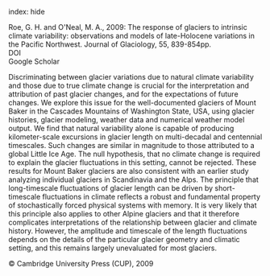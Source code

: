 index: hide

<div class="Citation">

  <div class="Citation-body">
    <div class="Citation-text">Roe, G. H. and O'Neal, M. A., 2009: The response of glaciers to intrinsic climate variability: observations and models of late-Holocene variations in the Pacific Northwest. <span class="Article-journal">Journal of Glaciology, </span><span class="Article-volume">55, </span>839-854pp.</div>
    <div class="Citation-links">
      <div class="CitationLink" data-href="https://doi.org/10.3189/002214309790152438">
        <div class="CitationLink-icon CitationLink-Doi"></div>
        <div class="CitationLink-text">DOI</div>
      </div>
      <div class="CitationLink" data-href="https://scholar.google.com/scholar?q=10.3189/002214309790152438">
        <div class="CitationLink-icon CitationLink-Scholar"></div>
        <div class="CitationLink-text">Google Scholar</div>
      </div>
    </div>
  </div>
</div>

Discriminating between glacier variations due to natural climate variability and those due to true climate change is crucial for the interpretation and attribution of past glacier changes, and for the expectations of future changes. We explore this issue for the well-documented glaciers of Mount Baker in the Cascades Mountains of Washington State, USA, using glacier histories, glacier modeling, weather data and numerical weather model output. We find that natural variability alone is capable of producing kilometer-scale excursions in glacier length on multi-decadal and centennial timescales. Such changes are similar in magnitude to those attributed to a global Little Ice Age. The null hypothesis, that no climate change is required to explain the glacier fluctuations in this setting, cannot be rejected. These results for Mount Baker glaciers are also consistent with an earlier study analyzing individual glaciers in Scandinavia and the Alps. The principle that long-timescale fluctuations of glacier length can be driven by short-timescale fluctuations in climate reflects a robust and fundamental property of stochastically forced physical systems with memory. It is very likely that this principle also applies to other Alpine glaciers and that it therefore complicates interpretations of the relationship between glacier and climate history. However, the amplitude and timescale of the length fluctuations depends on the details of the particular glacier geometry and climatic setting, and this remains largely unevaluated for most glaciers.

<div class="Citation-copy">
&copy; Cambridge University Press (CUP), 2009
</div>